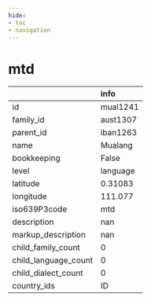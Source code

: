 ```yaml
---
hide:
- toc
- navigation
---
```

# mtd
|                      | info     |
|:---------------------|:---------|
| id                   | mual1241 |
| family_id            | aust1307 |
| parent_id            | iban1263 |
| name                 | Mualang  |
| bookkeeping          | False    |
| level                | language |
| latitude             | 0.31083  |
| longitude            | 111.077  |
| iso639P3code         | mtd      |
| description          | nan      |
| markup_description   | nan      |
| child_family_count   | 0        |
| child_language_count | 0        |
| child_dialect_count  | 0        |
| country_ids          | ID       |